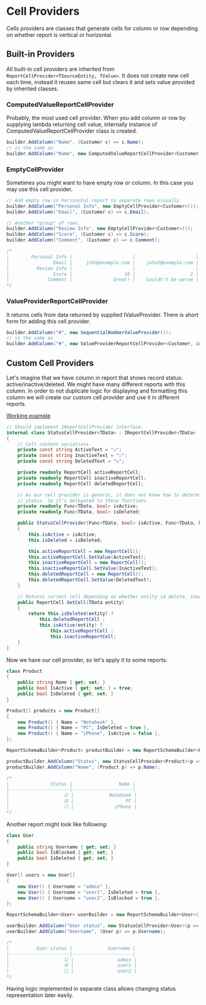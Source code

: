# Cell Providers

Cells providers are classes that generate cells for column or row depending on whether report is vertical or horizontal.

## Built-in Providers

All built-in cell providers are inherited from `ReportCellProvider<TSourceEntity, TValue>`. It does not create new cell each time, instead it reuses same cell but clears it and sets value provided by inherited classes.

### ComputedValueReportCellProvider

Probably, the most used cell provider. When you add column or row by supplying lambda returning cell value, internally instance of ComputedValueReportCellProvider class is created.

```c#
builder.AddColumn("Name", (Customer c) => c.Name);
// is the same as
builder.AddColumn("Name", new ComputedValueReportCellProvider<Customer, string>((Customer c) => c.Name));
```

### EmptyCellProvider

Sometimes you might want to have empty row or column. In this case you may use this cell provider.

```c#
// Add empty row in horizontal report to separate rows visually.
builder.AddColumn("Personal Info", new EmptyCellProvider<Customer>());
builder.AddColumn("Email", (Customer c) => c.Email);

// Another "group" of rows.
builder.AddColumn("Review Info", new EmptyCellProvider<Customer>());
builder.AddColumn("Score", (Customer c) => c.Score);
builder.AddColumn("Comment", (Customer c) => c.Comment);

/*
|        Personal Info |                      |                      |                      |
|                Email |     john@example.com |    john2@example.com |    john3@example.com |
|          Review Info |                      |                      |                      |
|                Score |                   10 |                    2 |                    7 |
|              Comment |               Great! |    Couldn't be worse |    You can do better |
*/
```

### ValueProviderReportCellProvider

It returns cells from data returned by supplied IValueProvider. There is short form for adding this cell provider.

```c#
builder.AddColumn("#", new SequentialNumberValueProvider());
// is the same as
builder.AddColumn("#", new ValueProviderReportCellProvider<Customer, int>(new SequentialNumberValueProvider()));
```

## Custom Cell Providers

Let's imagine that we have column in report that shows record status: active/inactive/deleted. We might have many different reports with this column. In order to not duplicate logic for displaying and formatting this column we will create our custom cell provider and use it in different reports.

[Working example](samples/cell-providers/XReports.DocsSamples.CellProviders.CustomCellProviders/Program.cs)

```c#
// Should implement IReportCellProvider interface.
internal class StatusCellProvider<TData> : IReportCellProvider<TData>
{
    // Cell content variations.
    private const string ActiveText = "☑";
    private const string InactiveText = "☐";
    private const string DeletedText = "☒";

    private readonly ReportCell activeReportCell;
    private readonly ReportCell inactiveReportCell;
    private readonly ReportCell deletedReportCell;

    // As our cell provider is generic, it does not know how to determine cell
    // status. So it's delegated to these functions.
    private readonly Func<TData, bool> isActive;
    private readonly Func<TData, bool> isDeleted;

    public StatusCellProvider(Func<TData, bool> isActive, Func<TData, bool> isDeleted)
    {
        this.isActive = isActive;
        this.isDeleted = isDeleted;

        this.activeReportCell = new ReportCell();
        this.activeReportCell.SetValue(ActiveText);
        this.inactiveReportCell = new ReportCell();
        this.inactiveReportCell.SetValue(InactiveText);
        this.deletedReportCell = new ReportCell();
        this.deletedReportCell.SetValue(DeletedText);
    }

    // Returns correct cell depending on whether entity id delete, inactive or active.
    public ReportCell GetCell(TData entity)
    {
        return this.isDeleted(entity) ?
            this.deletedReportCell :
            this.isActive(entity) ?
                this.activeReportCell :
                this.inactiveReportCell;
    }
}
```

Now we have our cell provider, so let's apply it to some reports:

```c#
class Product
{
    public string Name { get; set; }
    public bool IsActive { get; set; } = true;
    public bool IsDeleted { get; set; }
}

Product[] products = new Product[]
{
    new Product() { Name = "Notebook" },
    new Product() { Name = "PC", IsDeleted = true },
    new Product() { Name = "iPhone", IsActive = false },
};

ReportSchemaBuilder<Product> productBuilder = new ReportSchemaBuilder<Product>();

productBuilder.AddColumn("Status", new StatusCellProvider<Product>(p => p.IsActive, p => p.IsDeleted));
productBuilder.AddColumn("Name", (Product p) => p.Name);

/*
|               Status |                 Name |
|----------------------|----------------------|
|                    ☑ |             Notebook |
|                    ☒ |                   PC |
|                    ☐ |               iPhone |
*/
```

Another report might look like following:

```c#
class User
{
    public string Username { get; set; }
    public bool IsBlocked { get; set; }
    public bool IsDeleted { get; set; }
}

User[] users = new User[]
{
    new User() { Username = "admin" },
    new User() { Username = "user1", IsDeleted = true },
    new User() { Username = "user2", IsBlocked = true },
};

ReportSchemaBuilder<User> userBuilder = new ReportSchemaBuilder<User>();

userBuilder.AddColumn("User status", new StatusCellProvider<User>(p => !p.IsBlocked, p => p.IsDeleted));
userBuilder.AddColumn("Username", (User p) => p.Username);

/*
|          User status |             Username |
|----------------------|----------------------|
|                    ☑ |                admin |
|                    ☒ |                user1 |
|                    ☐ |                user2 |
*/
```

Having logic implemented in separate class allows changing status representation later easily.
